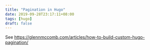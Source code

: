 ```yaml
---
title: "Pagination in Hugo"
date: 2019-09-28T23:17:11+08:00
tags: [hugo]
draft: false
---
```


See https://glennmccomb.com/articles/how-to-build-custom-hugo-pagination/
